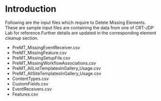 # Introduction #

Following are the input files which require to Delete Missing Elements. These are sample input files are containing the data from one of CRT-JDP Lab for reference.Further details are updated in the corresponding element cleanup section.

- PreMT_MissingEventReceiver.csv
- PreMT_MissingFeature.csv
- PreMT_MissingSetupFile.csv
- PreMT_MissingWorkflowAssociations.csv
- PreMT_AllListTemplatesInGallery_Usage.csv
- PreMT_AllSiteTemplatesInGallery_Usage.csv
- ContentTypes.csv
- CustomFields.csv
- EventReceivers.csv
- Features.csv